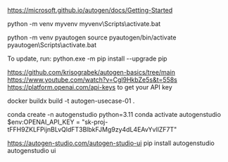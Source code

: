 https://microsoft.github.io/autogen/docs/Getting-Started

python -m venv myvenv
myvenv\Scripts\activate.bat

python -m venv pyautogen source pyautogen/bin/activate 
pyautogen\Scripts\activate.bat

To update, run: python.exe -m pip install --upgrade pip

https://github.com/krisograbek/autogen-basics/tree/main
https://www.youtube.com/watch?v=Cgl9HkbZe5s&t=558s
https://platform.openai.com/api-keys to get your API key

docker buildx build -t autogen-usecase-01 .

conda create -n autogenstudio python=3.11
conda activate autogenstudio
$env:OPENAI_API_KEY = "sk-proj-tFFH9ZKLFPijnBLvQldFT3BlbkFJMg9zy4dL4EAvYvlIZF7T"

https://autogen-studio.com/autogen-studio-ui
pip install autogenstudio
autogenstudio ui